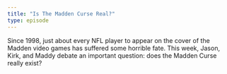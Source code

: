 ```yaml
---
title: "Is The Madden Curse Real?"
type: episode
---
```

Since 1998, just about every NFL player to appear on the cover of the Madden video games has suffered some horrible fate. This week, Jason, Kirk, and Maddy debate an important question: does the Madden Curse really exist?